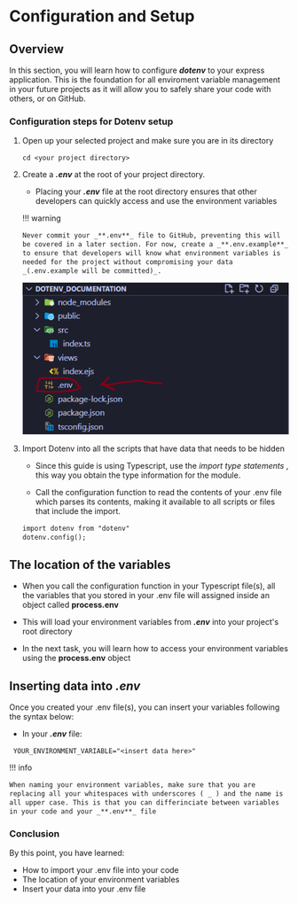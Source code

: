 # Configuration and Setup

## Overview

In this section, you will learn how to configure **_dotenv_** to your express application. This is the foundation for all enviroment variable management in your future projects as it will allow you to safely share your code with others, or on GitHub.

### Configuration steps for Dotenv setup

1.  Open up your selected project and make sure you are in its directory

    ```title="inside your terminal" linenums="1"
    cd <your project directory>
    ```

2.  Create a _**.env**_ at the root of your project directory.

    - Placing your _**.env**_ file at the root directory ensures that other developers can quickly access and use the environment variables

    !!! warning

        Never commit your _**.env**_ file to GitHub, preventing this will be covered in a later section. For now, create a _**.env.example**_ to ensure that developers will know what environment variables is needed for the project without compromising your data _(.env.example will be committed)_.

    ![](/assets/configuration_screenshot1.png)

3.  Import Dotenv into all the scripts that have data that needs to be hidden

    - Since this guide is using Typescript, use the _import type statements_ , this way you obtain the type information for the module.

    - Call the configuration function to read the contents of your .env file which parses its contents, making it available to all scripts or files that include the import.

    ```title="example.ts" linenums="1"
    import dotenv from "dotenv"
    dotenv.config();

    ```

## The location of the variables

- When you call the configuration
  function in your Typescript file(s), all the variables that you stored in your .env file will assigned inside an object called **process.env**

- This will load your environment variables from _**.env**_ into your project's root directory

- In the next task, you will learn how to access your environment variables using the **process.env** object

## Inserting data into _**.env**_

Once you created your .env file(s), you can insert your variables following the syntax below:

- In your _**.env**_ file:

```title=".env" linenums="1"
 YOUR_ENVIRONMENT_VARIABLE="<insert data here>"

```

!!! info

    When naming your environment variables, make sure that you are replacing all your whitespaces with underscores ( _ ) and the name is all upper case. This is that you can differinciate between variables in your code and your _**.env**_ file

### Conclusion
By this point, you have learned:

-   How to import your .env file into your code
-   The location of your environment variables
-   Insert your data into your .env file